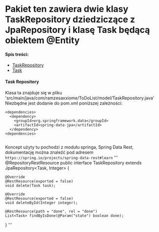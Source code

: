 # Pakiet ten zawiera dwie klasy TaskRepository dziedziczące z JpaRepository i klasę Task będącą obiektem @Entity
#### Spis treści:
- [TaskRepository](#task-repository)
- [Task](#task)

#### Task Repository

Klasa ta znajduje się w pliku 'src/main/java/com/ramzesaxxiome/ToDoList/model/TaskRepository.java'
Niezbędne jest dodanie do pom.xml poniższej zależności:

```
<dependencies>
  <dependency>
    <groupId>org.springframework.data</groupId>
    <artifactId>spring-data-jpa</artifactId>
  </dependency>
<dependencies>
  
```
Koncept użyty tu pochodzi z modułu springa, Spring Data Rest,
dokumentację można znaleźć pod adresem `https://spring.io/projects/spring-data-rest#learn`
'''
@RepositoryRestResource
public interface TaskRepository extends JpaRepository<Task, Integer> {

    @Override
    @RestResource(exported = false)
    void delete(Task task);

    @Override
    @RestResource(exported = false)
    void deleteById(Integer integer);

    @RestResource(path = "done", rel = "done")
    List<Task> findByIsDone(@Param("state") boolean done);
}
'''

